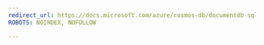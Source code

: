 ```yaml
---
redirect_url: https://docs.microsoft.com/azure/cosmos-db/documentdb-sql-query
ROBOTS: NOINDEX, NOFOLLOW

---
```

